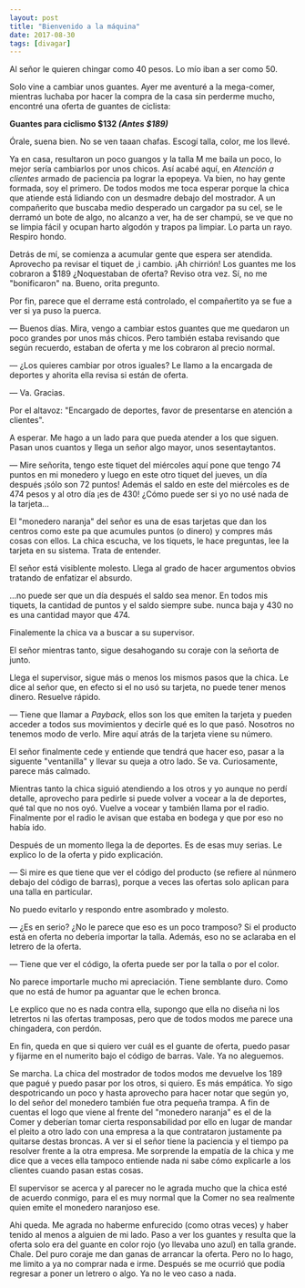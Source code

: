 ```yaml
---
layout: post
title: "Bienvenido a la máquina"
date: 2017-08-30
tags: [divagar]
---
```


Al señor le quieren chingar como 40 pesos. Lo mío iban a ser como 50.

Solo vine a cambiar unos guantes. Ayer me aventuré a la mega-comer, mientras luchaba por hacer la compra de la casa sin perderme mucho, encontré una oferta de guantes de ciclista:

**Guantes para ciclismo $132 _(Antes $189)_**

Órale, suena bien. No se ven taaan chafas. Escogí talla, color, me los llevé.

Ya en casa, resultaron un poco guangos y la talla M me baila un poco, lo mejor sería cambiarlos por unos chicos. Así acabé aquí, en _Atención a clientes_ armado de paciencia pa lograr la epopeya. Va bien, no hay gente formada, soy el primero. De todos modos me toca esperar porque la chica que atiende está lidiando con un desmadre debajo del mostrador. A un compañerito que buscaba medio desperado un cargador pa su cel, se le derramó un bote de algo, no alcanzo a ver, ha de ser champú, se ve que no se limpia fácil y ocupan harto algodón y trapos pa limpiar. Lo parta un rayo. Respiro hondo.

Detrás de mí, se comienza a acumular gente que espera ser atendida. Aprovecho pa revisar el tiquet de ,i cambio. ¡Ah chirrión! Los guantes me los cobraron a $189 ¿Noquestaban de oferta? Reviso otra vez. Sí, no me "bonificaron" na. Bueno, orita pregunto.

Por fin, parece que el derrame está controlado, el compañertito ya se fue a ver si ya puso la puerca.

— Buenos días. Mira, vengo a cambiar estos guantes que me quedaron un poco grandes por unos más chicos. Pero también estaba revisando que según recuerdo, estaban de oferta y me los cobraron al precio normal.

— ¿Los quieres cambiar por otros iguales? Le llamo a la encargada de deportes y ahorita ella revisa si están de oferta.

— Va. Gracias.

Por el altavoz: "Encargado de deportes, favor de presentarse en atención a clientes".

A esperar. Me hago a un lado para que pueda atender a los que siguen. Pasan unos cuantos y llega un señor algo mayor, unos sesentaytantos.

— Mire señorita, tengo este tiquet del miércoles aquí pone que tengo 74 puntos en mi monedero y luego en este otro tiquet del jueves, un día después ¡sólo son 72 puntos! Además el saldo en este del miércoles es de 474 pesos y al otro día ¡es de 430! ¿Cómo puede ser si yo no usé nada de la tarjeta...

El "monedero naranja" del señor es una de esas tarjetas que dan los centros como este pa que acumules puntos (o dinero) y compres más cosas con ellos. La chica escucha, ve los tiquets, le hace preguntas, lee la tarjeta en su sistema. Trata de entender.

El señor está visiblente molesto. Llega al grado de hacer argumentos obvios tratando de enfatizar el absurdo.

…no puede ser que un día después el saldo sea menor. En todos mis tiquets, la cantidad de puntos y el saldo siempre sube. nunca baja y 430 no es una cantidad mayor que 474.

Finalemente la chica va a buscar a su supervisor.

El señor mientras tanto, sigue desahogando su coraje con la señorta de junto.

Llega el supervisor, sigue más o menos los mismos pasos que la chica. Le dice al señor que, en efecto si el no usó su tarjeta, no puede tener menos dinero. Resuelve rápido.

— Tiene que llamar a _Payback,_ ellos son los que emiten la tarjeta y pueden acceder a todos sus movimientos y decirle qué es lo que pasó. Nosotros no tenemos modo de verlo.  Mire aquí atrás de la tarjeta viene su número.

El señor finalmente cede y entiende que tendrá que hacer eso, pasar a la siguente "ventanilla" y llevar su queja a otro lado. Se va. Curiosamente, parece más calmado.

Mientras tanto la chica siguió atendiendo a los otros y yo aunque no perdí detalle, aprovecho para pedirle si puede volver a vocear a la de deportes, qué tal que no nos oyó. Vuelve a vocear y también llama por el radio. Finalmente por el radio le avisan que estaba en bodega y que por eso no había ido.

Después de un momento llega la de deportes. Es de esas muy serias. Le explico lo de la oferta y pido explicación.

— Si mire es que tiene que ver el código del producto (se refiere al núnmero debajo del código de barras), porque a veces las ofertas solo aplican para una talla en particular.

No puedo evitarlo y respondo entre asombrado y molesto.

— ¿Es en serio? ¿No le parece que eso es un poco tramposo? Si el producto está en oferta no debería importar la talla. Además, eso no se aclaraba en el letrero de la oferta.

— Tiene que ver el código, la oferta puede ser por la talla o por el color.

No parece importarle mucho mi apreciación. Tiene semblante duro. Como que no está de humor pa aguantar que le echen bronca.

Le explico que no es nada contra ella, supongo que ella no diseña ni los letrertos ni las ofertas tramposas, pero que de todos modos me parece una chingadera, con perdón.

En fin, queda en que si quiero ver cuál es el guante de oferta, puedo pasar y fijarme en el numerito bajo el código de barras. Vale. Ya no aleguemos.

Se marcha. La chica del mostrador de todos modos me devuelve los 189 que pagué y puedo pasar por los otros, si quiero. Es más empática. Yo sigo despotricando un poco y hasta aprovecho para hacer notar que según yo, lo del señor del monedero también fue otra pequeña trampa. A fin de cuentas el logo que viene al frente del "monedero naranja" es el de la Comer y deberían tomar cierta responsabilidad por ello en lugar de mandar el pleito a otro lado con una empresa a la que contrataron justamente pa quitarse destas broncas. A ver si el señor tiene la paciencia y el tiempo pa resolver frente a la otra empresa. Me sorprende la empatía de la chica y me dice que a veces ella tampoco entiende nada ni sabe cómo explicarle a los clientes cuando pasan estas cosas.

El supervisor se acerca y al parecer no le agrada mucho que la chica esté de acuerdo conmigo, para el es muy normal que la Comer no sea realmente quien emite el monedero naranjoso ese.

Ahi queda. Me agrada no haberme enfurecido (como otras veces) y haber tenido al menos a alguien de mi lado. Paso a ver los guantes y resulta que la oferta solo era del guante en color rojo (yo llevaba uno azul) en talla grande. Chale. Del puro coraje me dan ganas de arrancar la oferta. Pero no lo hago, me limito a ya no comprar nada e irme. Después se me ocurrió que podía regresar a poner un letrero o algo. Ya no le veo caso a nada.
